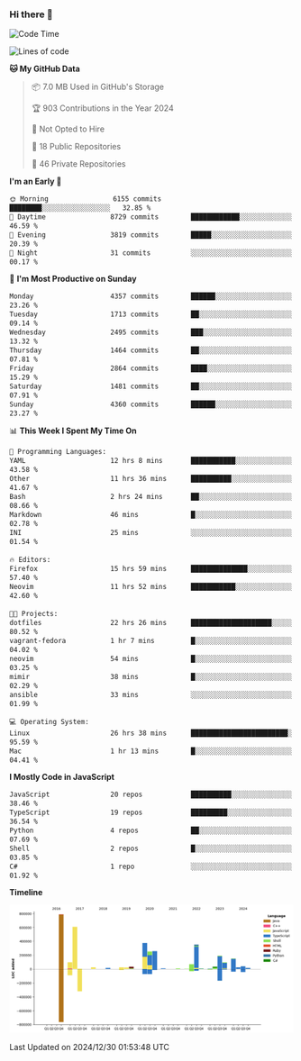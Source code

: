 ### Hi there 👋

<!--
**Clumsy-Coder/Clumsy-Coder** is a ✨ _special_ ✨ repository because its `README.md` (this file) appears on your GitHub profile.

Here are some ideas to get you started:

- 🔭 I’m currently working on ...
- 🌱 I’m currently learning ...
- 👯 I’m looking to collaborate on ...
- 🤔 I’m looking for help with ...
- 💬 Ask me about ...
- 📫 How to reach me: ...
- 😄 Pronouns: ...
- ⚡ Fun fact: ...
-->

<!-- anmol098/waka-readme-stats -->
<!--START_SECTION:waka-->
![Code Time](http://img.shields.io/badge/Code%20Time-1%2C074%20hrs%2015%20mins-blue)

![Lines of code](https://img.shields.io/badge/From%20Hello%20World%20I%27ve%20Written-3.5%20million%20lines%20of%20code-blue)

**🐱 My GitHub Data** 

> 📦 7.0 MB Used in GitHub's Storage 
 > 
> 🏆 903 Contributions in the Year 2024
 > 
> 🚫 Not Opted to Hire
 > 
> 📜 18 Public Repositories 
 > 
> 🔑 46 Private Repositories 
 > 
**I'm an Early 🐤** 

```text
🌞 Morning                6155 commits        ████████░░░░░░░░░░░░░░░░░   32.85 % 
🌆 Daytime                8729 commits        ████████████░░░░░░░░░░░░░   46.59 % 
🌃 Evening                3819 commits        █████░░░░░░░░░░░░░░░░░░░░   20.39 % 
🌙 Night                  31 commits          ░░░░░░░░░░░░░░░░░░░░░░░░░   00.17 % 
```
📅 **I'm Most Productive on Sunday** 

```text
Monday                   4357 commits        ██████░░░░░░░░░░░░░░░░░░░   23.26 % 
Tuesday                  1713 commits        ██░░░░░░░░░░░░░░░░░░░░░░░   09.14 % 
Wednesday                2495 commits        ███░░░░░░░░░░░░░░░░░░░░░░   13.32 % 
Thursday                 1464 commits        ██░░░░░░░░░░░░░░░░░░░░░░░   07.81 % 
Friday                   2864 commits        ████░░░░░░░░░░░░░░░░░░░░░   15.29 % 
Saturday                 1481 commits        ██░░░░░░░░░░░░░░░░░░░░░░░   07.91 % 
Sunday                   4360 commits        ██████░░░░░░░░░░░░░░░░░░░   23.27 % 
```


📊 **This Week I Spent My Time On** 

```text
💬 Programming Languages: 
YAML                     12 hrs 8 mins       ███████████░░░░░░░░░░░░░░   43.58 % 
Other                    11 hrs 36 mins      ██████████░░░░░░░░░░░░░░░   41.67 % 
Bash                     2 hrs 24 mins       ██░░░░░░░░░░░░░░░░░░░░░░░   08.66 % 
Markdown                 46 mins             █░░░░░░░░░░░░░░░░░░░░░░░░   02.78 % 
INI                      25 mins             ░░░░░░░░░░░░░░░░░░░░░░░░░   01.54 % 

🔥 Editors: 
Firefox                  15 hrs 59 mins      ██████████████░░░░░░░░░░░   57.40 % 
Neovim                   11 hrs 52 mins      ███████████░░░░░░░░░░░░░░   42.60 % 

🐱‍💻 Projects: 
dotfiles                 22 hrs 26 mins      ████████████████████░░░░░   80.52 % 
vagrant-fedora           1 hr 7 mins         █░░░░░░░░░░░░░░░░░░░░░░░░   04.02 % 
neovim                   54 mins             █░░░░░░░░░░░░░░░░░░░░░░░░   03.25 % 
mimir                    38 mins             █░░░░░░░░░░░░░░░░░░░░░░░░   02.29 % 
ansible                  33 mins             ░░░░░░░░░░░░░░░░░░░░░░░░░   01.99 % 

💻 Operating System: 
Linux                    26 hrs 38 mins      ████████████████████████░   95.59 % 
Mac                      1 hr 13 mins        █░░░░░░░░░░░░░░░░░░░░░░░░   04.41 % 
```

**I Mostly Code in JavaScript** 

```text
JavaScript               20 repos            ██████████░░░░░░░░░░░░░░░   38.46 % 
TypeScript               19 repos            █████████░░░░░░░░░░░░░░░░   36.54 % 
Python                   4 repos             ██░░░░░░░░░░░░░░░░░░░░░░░   07.69 % 
Shell                    2 repos             █░░░░░░░░░░░░░░░░░░░░░░░░   03.85 % 
C#                       1 repo              ░░░░░░░░░░░░░░░░░░░░░░░░░   01.92 % 
```



**Timeline**

![Lines of Code chart](https://raw.githubusercontent.com/Clumsy-Coder/Clumsy-Coder/main/assets/bar_graph.png)


 Last Updated on 2024/12/30 01:53:48 UTC
<!--END_SECTION:waka-->
